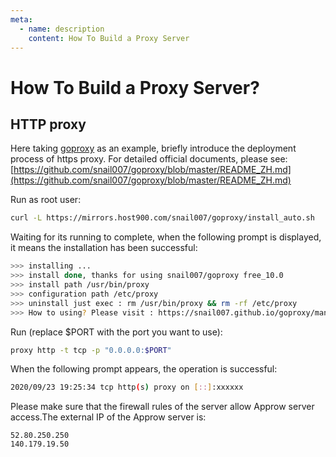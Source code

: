 ```yaml
---
meta:
  - name: description
    content: How To Build a Proxy Server
---
```


# How To Build a Proxy Server?

## HTTP proxy

Here taking [goproxy](https://github.com/snail007/goproxy/blob/master/README_ZH.md) as an example, briefly introduce the deployment process of https proxy. For detailed official documents, please see:[https://github.com/snail007/goproxy/blob/master/README_ZH.md](https://github.com/snail007/goproxy/blob/master/README_ZH.md)

Run as root user:

```bash
curl -L https://mirrors.host900.com/snail007/goproxy/install_auto.sh    
```

Waiting for its running to complete, when the following prompt is displayed, it means the installation has been successful:
```bash
>>> installing ...
>>> install done, thanks for using snail007/goproxy free_10.0
>>> install path /usr/bin/proxy
>>> configuration path /etc/proxy
>>> uninstall just exec : rm /usr/bin/proxy && rm -rf /etc/proxy
>>> How to using? Please visit : https://snail007.github.io/goproxy/manual/zh/
```

Run (replace $PORT with the port you want to use):
```bash
proxy http -t tcp -p "0.0.0.0:$PORT"
```

When the following prompt appears, the operation is successful:

```bash
2020/09/23 19:25:34 tcp http(s) proxy on [::]:xxxxxx
```

Please make sure that the firewall rules of the server allow Approw server access.The external IP of the Approw server is:
```
52.80.250.250
140.179.19.50
```
